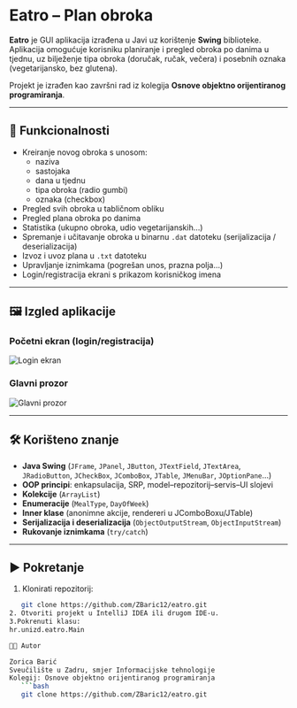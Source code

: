 # Eatro – Plan obroka

**Eatro** je GUI aplikacija izrađena u Javi uz korištenje **Swing** biblioteke.  
Aplikacija omogućuje korisniku planiranje i pregled obroka po danima u tjednu, uz bilježenje tipa obroka (doručak, ručak, večera) i posebnih oznaka (vegetarijansko, bez glutena).  

Projekt je izrađen kao završni rad iz kolegija **Osnove objektno orijentiranog programiranja**.

---

## 🎯 Funkcionalnosti
- Kreiranje novog obroka s unosom:
  - naziva
  - sastojaka
  - dana u tjednu
  - tipa obroka (radio gumbi)
  - oznaka (checkbox)
- Pregled svih obroka u tabličnom obliku
- Pregled plana obroka po danima
- Statistika (ukupno obroka, udio vegetarijanskih…)
- Spremanje i učitavanje obroka u binarnu `.dat` datoteku (serijalizacija / deserializacija)
- Izvoz i uvoz plana u `.txt` datoteku
- Upravljanje iznimkama (pogrešan unos, prazna polja…)
- Login/registracija ekrani s prikazom korisničkog imena

---

## 🖼️ Izgled aplikacije
### Početni ekran (login/registracija)
![Login ekran](docs/screenshots/login.png)

### Glavni prozor
![Glavni prozor](docs/screenshots/main.png)

---

## 🛠️ Korišteno znanje
- **Java Swing** (`JFrame`, `JPanel`, `JButton`, `JTextField`, `JTextArea`, `JRadioButton`, `JCheckBox`, `JComboBox`, `JTable`, `JMenuBar`, `JOptionPane`…)
- **OOP principi**: enkapsulacija, SRP, model–repozitorij–servis–UI slojevi
- **Kolekcije** (`ArrayList`)
- **Enumeracije** (`MealType`, `DayOfWeek`)
- **Inner klase** (anonimne akcije, rendereri u JComboBoxu/JTable)
- **Serijalizacija i deserializacija** (`ObjectOutputStream`, `ObjectInputStream`)
- **Rukovanje iznimkama** (`try/catch`)

---

## ▶️ Pokretanje
1. Klonirati repozitorij:
```bash
   git clone https://github.com/ZBaric12/eatro.git
2. Otvoriti projekt u IntelliJ IDEA ili drugom IDE-u.
3.Pokrenuti klasu:
hr.unizd.eatro.Main

👩‍🎓 Autor

Zorica Barić
Sveučilište u Zadru, smjer Informacijske tehnologije
Kolegij: Osnove objektno orijentiranog programiranja
   ```bash
   git clone https://github.com/ZBaric12/eatro.git
